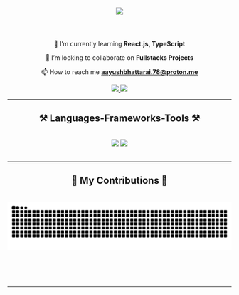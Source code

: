 <h1 align="center">
    <img src="https://readme-typing-svg.herokuapp.com/?font=Righteous&size=35&center=true&vCenter=true&width=500&height=70&duration=4000&lines=Hi+There!+👋;+I'm+Aayush+Bhattarai!;" />
</h1>
<br/>

<div align="center">
 
🌱 I’m currently learning **React.js, TypeScript**

👯 I’m looking to collaborate on **Fullstacks Projects**

📫 How to reach me **aayushbhattarai.78@proton.me**

 </div>
 
<div align="center"> 
  <a href="mailto:aayushbhattarai.78@proton.me">
    <img src="https://img.shields.io/badge/Gmail-333333?style=for-the-badge&logo=gmail&logoColor=red" />
  </a>
  <a href="https://linkedin.com/in/ayzbtr/" target="_blank">
    <img src="https://img.shields.io/badge/LinkedIn-0077B5?style=for-the-badge&logo=linkedin&logoColor=white" target="_blank" />
  </a>
</div>
 <hr/>
<h2 align="center">⚒️ Languages-Frameworks-Tools ⚒️</h2>
<br/>
<div align="center">
    <img src="https://skillicons.dev/icons?i=html,css,javascript,jquery,react,bootstrap,github,figma,tailwind,git,vscode,wordpress" />
    <img src="https://skillicons.dev/icons?i=nodejs,python,typescript,express,mongodb,c,mysql,azure,postman,stackoverflow,visualstudio,aws" /><br>
</div>
<br/>
<hr/>
 <div align="center">
  <h2>🐍 My Contributions 🐍</h2>
  <br>
  <img alt="snake eating my contributions" src="https://raw.githubusercontent.com/AYZBTR/AYZBTR/output/github-contribution-grid-snake.svg" />
  
  <br/><br/><br/>
</div>

<hr/>
 <!-- <h2 align="center">⚡ Stats ⚡</h2>
<br> -->
<!-- <div align=center> 
  <img width=390 src="https://github-readme-streak-stats.herokuapp.com/?user=ayzbtr&" alt="top langs" />
  <img width=390 src="https://github-readme-stats.vercel.app/api?username=ayzbtr&show_icons=true&locale=en" alt="readme stats" />
  <img width=325 align="center" src="https://github-readme-stats.vercel.app/api/top-langs?username=ayzbtr&show_icons=true&locale=en&layout=compact" alt="streak stats"/> 
</div> -->







